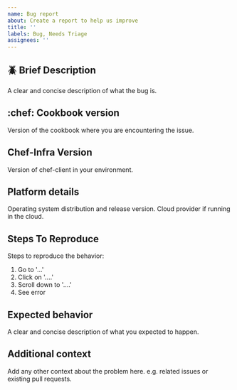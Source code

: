 ```yaml
---
name: Bug report
about: Create a report to help us improve
title: ''
labels: Bug, Needs Triage
assignees: ''
---
```


## :beetle: Brief Description

A clear and concise description of what the bug is.

## :chef: Cookbook version

Version of the cookbook where you are encountering the issue.

## Chef-Infra Version

Version of chef-client in your environment.

## Platform details

Operating system distribution and release version. Cloud provider if running in the cloud.

## Steps To Reproduce

Steps to reproduce the behavior:

1. Go to '...'
2. Click on '....'
3. Scroll down to '....'
4. See error

## Expected behavior

A clear and concise description of what you expected to happen.

## Additional context

Add any other context about the problem here. e.g. related issues or existing pull requests.

